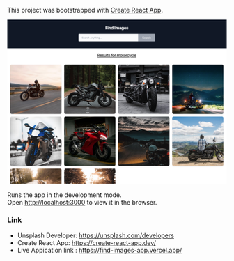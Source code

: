 This project was bootstrapped with [Create React App](https://github.com/facebook/create-react-app).

![Project Preview](./src/find-images.png)



Runs the app in the development mode.<br />
Open [http://localhost:3000](http://localhost:3000) to view it in the browser.

### Link

- Unsplash Developer: https://unsplash.com/developers
- Create React App: https://create-react-app.dev/
- Live Appication link : https://find-images-app.vercel.app/
